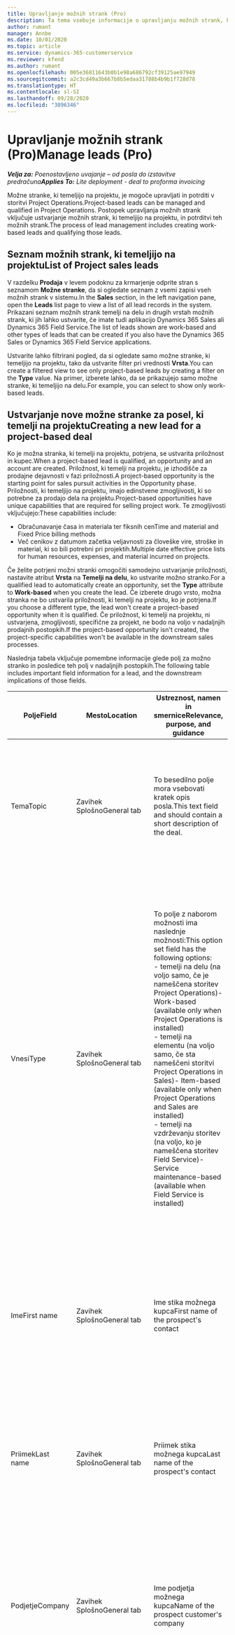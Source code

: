 ```yaml
---
title: Upravljanje možnih strank (Pro)
description: Ta tema vsebuje informacije o upravljanju možnih strank, ki temeljijo na projektu (Pro).
author: rumant
manager: Annbe
ms.date: 10/01/2020
ms.topic: article
ms.service: dynamics-365-customerservice
ms.reviewer: kfend
ms.author: rumant
ms.openlocfilehash: 005e36811643b0b1e98a686792cf39125ae97949
ms.sourcegitcommit: a2c3cd49a3b667b8b5edaa31788b4b9b1f728d78
ms.translationtype: HT
ms.contentlocale: sl-SI
ms.lasthandoff: 09/28/2020
ms.locfileid: "3896346"
---
```

# <a name="manage-leads-pro"></a><span data-ttu-id="6e974-103">Upravljanje možnih strank (Pro)</span><span class="sxs-lookup"><span data-stu-id="6e974-103">Manage leads (Pro)</span></span>

<span data-ttu-id="6e974-104">_**Velja za:** Poenostavljeno uvajanje – od posla do izstavitve predračuna_</span><span class="sxs-lookup"><span data-stu-id="6e974-104">_**Applies To:** Lite deployment - deal to proforma invoicing_</span></span>

<span data-ttu-id="6e974-105">Možne stranke, ki temeljijo na projektu, je mogoče upravljati in potrditi v storitvi Project Operations.</span><span class="sxs-lookup"><span data-stu-id="6e974-105">Project-based leads can be managed and qualified in Project Operations.</span></span> <span data-ttu-id="6e974-106">Postopek upravljanja možnih strank vključuje ustvarjanje možnih strank, ki temeljijo na projektu, in potrditvi teh možnih strank.</span><span class="sxs-lookup"><span data-stu-id="6e974-106">The process of lead management includes creating work-based leads and qualifying those leads.</span></span> 

## <a name="list-of-project-sales-leads"></a><span data-ttu-id="6e974-107">Seznam možnih strank, ki temeljijo na projektu</span><span class="sxs-lookup"><span data-stu-id="6e974-107">List of Project sales leads</span></span>

<span data-ttu-id="6e974-108">V razdelku **Prodaja** v levem podoknu za krmarjenje odprite stran s seznamom **Možne stranke**, da si ogledate seznam z vsemi zapisi vseh možnih strank v sistemu.</span><span class="sxs-lookup"><span data-stu-id="6e974-108">In the **Sales** section, in the left navigation pane, open the **Leads** list page to view a list of all lead records in the system.</span></span> <span data-ttu-id="6e974-109">Prikazani seznam možnih strank temelji na delu in drugih vrstah možnih strank, ki jih lahko ustvarite, če imate tudi aplikacijo Dynamics 365 Sales ali Dynamics 365 Field Service.</span><span class="sxs-lookup"><span data-stu-id="6e974-109">The list of leads shown are work-based and other types of leads that can be created if you also have the Dynamics 365 Sales or Dynamics 365 Field Service applications.</span></span>

<span data-ttu-id="6e974-110">Ustvarite lahko filtrirani pogled, da si ogledate samo možne stranke, ki temeljijo na projektu, tako da ustvarite filter pri vrednosti **Vrsta**.</span><span class="sxs-lookup"><span data-stu-id="6e974-110">You can create a filtered view to see only project-based leads by creating a filter on the **Type** value.</span></span> <span data-ttu-id="6e974-111">Na primer, izberete lahko, da se prikazujejo samo možne stranke, ki temeljijo na delu.</span><span class="sxs-lookup"><span data-stu-id="6e974-111">For example, you can select to show only work-based leads.</span></span>

## <a name="creating-a-new-lead-for-a-project-based-deal"></a><span data-ttu-id="6e974-112">Ustvarjanje nove možne stranke za posel, ki temelji na projektu</span><span class="sxs-lookup"><span data-stu-id="6e974-112">Creating a new lead for a project-based deal</span></span>

<span data-ttu-id="6e974-113">Ko je možna stranka, ki temelji na projektu, potrjena, se ustvarita priložnost in kupec.</span><span class="sxs-lookup"><span data-stu-id="6e974-113">When a project-based lead is qualified, an opportunity and an account are created.</span></span> <span data-ttu-id="6e974-114">Priložnost, ki temelji na projektu, je izhodišče za prodajne dejavnosti v fazi priložnosti.</span><span class="sxs-lookup"><span data-stu-id="6e974-114">A project-based opportunity is the starting point for sales pursuit activities in the Opportunity phase.</span></span> <span data-ttu-id="6e974-115">Priložnosti, ki temeljijo na projektu, imajo edinstvene zmogljivosti, ki so potrebne za prodajo dela na projektu.</span><span class="sxs-lookup"><span data-stu-id="6e974-115">Project-based opportunities have unique capabilities that are required for selling project work.</span></span> <span data-ttu-id="6e974-116">Te zmogljivosti vključujejo:</span><span class="sxs-lookup"><span data-stu-id="6e974-116">These capabilities include:</span></span>

- <span data-ttu-id="6e974-117">Obračunavanje časa in materiala ter fiksnih cen</span><span class="sxs-lookup"><span data-stu-id="6e974-117">Time and material and Fixed Price billing methods</span></span>
- <span data-ttu-id="6e974-118">Več cenikov z datumom začetka veljavnosti za človeške vire, stroške in material, ki so bili potrebni pri projektih.</span><span class="sxs-lookup"><span data-stu-id="6e974-118">Multiple date effective price lists for human resources, expenses, and material incurred on projects.</span></span>

<span data-ttu-id="6e974-119">Če želite potrjeni možni stranki omogočiti samodejno ustvarjanje priložnosti, nastavite atribut **Vrsta** na **Temelji na delu**, ko ustvarite možno stranko.</span><span class="sxs-lookup"><span data-stu-id="6e974-119">For a qualified lead to automatically create an opportunity, set the **Type** attribute to **Work-based** when you create the lead.</span></span> <span data-ttu-id="6e974-120">Če izberete drugo vrsto, možna stranka ne bo ustvarila priložnosti, ki temelji na projektu, ko je potrjena.</span><span class="sxs-lookup"><span data-stu-id="6e974-120">If you choose a different type, the lead won't create a project-based opportunity when it is qualified.</span></span> <span data-ttu-id="6e974-121">Če priložnost, ki temelji na projektu, ni ustvarjena, zmogljivosti, specifične za projekt, ne bodo na voljo v nadaljnjih prodajnih postopkih.</span><span class="sxs-lookup"><span data-stu-id="6e974-121">If the project-based opportunity isn't created, the project-specific capabilities won't be available in the downstream sales processes.</span></span>

<span data-ttu-id="6e974-122">Naslednja tabela vključuje pomembne informacije glede polj za možno stranko in posledice teh polj v nadaljnjih postopkih.</span><span class="sxs-lookup"><span data-stu-id="6e974-122">The following table includes important field information for a lead, and the downstream implications of those fields.</span></span>

| <span data-ttu-id="6e974-123">**Polje**</span><span class="sxs-lookup"><span data-stu-id="6e974-123">**Field**</span></span> | <span data-ttu-id="6e974-124">**Mesto**</span><span class="sxs-lookup"><span data-stu-id="6e974-124">**Location**</span></span> | <span data-ttu-id="6e974-125">**Ustreznost, namen in smernice**</span><span class="sxs-lookup"><span data-stu-id="6e974-125">**Relevance, purpose, and guidance**</span></span> | <span data-ttu-id="6e974-126">**Nadaljnji vpliv**</span><span class="sxs-lookup"><span data-stu-id="6e974-126">**Downstream impact**</span></span> |
| --- | --- | --- | --- |
| <span data-ttu-id="6e974-127">Tema</span><span class="sxs-lookup"><span data-stu-id="6e974-127">Topic</span></span> | <span data-ttu-id="6e974-128">Zavihek Splošno</span><span class="sxs-lookup"><span data-stu-id="6e974-128">General tab</span></span> | <span data-ttu-id="6e974-129">To besedilno polje mora vsebovati kratek opis posla.</span><span class="sxs-lookup"><span data-stu-id="6e974-129">This text field and should contain a short description of the deal.</span></span> | <span data-ttu-id="6e974-130">Tema možne stranke bo privzeto nastavljena kot tema priložnosti ter ime ponudbe in projektna pogodba.</span><span class="sxs-lookup"><span data-stu-id="6e974-130">The topic of the lead will default as the topic of the Opportunity, and the name of Quote and Project contract.</span></span> |
| <span data-ttu-id="6e974-131">Vnesi</span><span class="sxs-lookup"><span data-stu-id="6e974-131">Type</span></span> | <span data-ttu-id="6e974-132">Zavihek Splošno</span><span class="sxs-lookup"><span data-stu-id="6e974-132">General tab</span></span> | <span data-ttu-id="6e974-133">To polje z naborom možnosti ima naslednje možnosti:</span><span class="sxs-lookup"><span data-stu-id="6e974-133">This option set field has the following options:</span></span></br><span data-ttu-id="6e974-134">- temelji na delu (na voljo samo, če je nameščena storitev Project Operations)</span><span class="sxs-lookup"><span data-stu-id="6e974-134">- Work-based (available only when Project Operations is installed)</span></span></br><span data-ttu-id="6e974-135">- temelji na elementu (na voljo samo, če sta nameščeni storitvi Project Operations in Sales)</span><span class="sxs-lookup"><span data-stu-id="6e974-135">- Item-based (available only when Project Operations and Sales are installed)</span></span></br><span data-ttu-id="6e974-136">- temelji na vzdrževanju storitev (na voljo, ko je nameščena storitev Field Service)</span><span class="sxs-lookup"><span data-stu-id="6e974-136">- Service maintenance-based (available when Field Service is installed)</span></span> | <span data-ttu-id="6e974-137">Ko je vrednost tega polja nastavljena na **Temelji na delu** pri možni stranki, je možna stranka potrjena za ustvarjanje priložnosti, ki temelji na projektu.</span><span class="sxs-lookup"><span data-stu-id="6e974-137">When the value of this field is set to **Work-based** on the lead, the lead is qualified to create a Project-based Opportunity.</span></span> <span data-ttu-id="6e974-138">Priložnost, ki temelji na projektu, je potrebna za omogočanje vseh razširitev in funkcij, specifičnih za projekt, v nadaljnjem prodajnem postopku za ta posel.</span><span class="sxs-lookup"><span data-stu-id="6e974-138">A project-based opportunity is required to enable all project-specific extensions and functionality in the downstream sales process for this deal.</span></span> |
| <span data-ttu-id="6e974-139">Ime</span><span class="sxs-lookup"><span data-stu-id="6e974-139">First name</span></span> | <span data-ttu-id="6e974-140">Zavihek Splošno</span><span class="sxs-lookup"><span data-stu-id="6e974-140">General tab</span></span> | <span data-ttu-id="6e974-141">Ime stika možnega kupca</span><span class="sxs-lookup"><span data-stu-id="6e974-141">First name of the prospect's contact</span></span> | <span data-ttu-id="6e974-142">Ko je možna stranka potrjena, se ustvarijo kupec, stik in priložnost.</span><span class="sxs-lookup"><span data-stu-id="6e974-142">When the lead is qualified, an account, contact, and opportunity are created.</span></span> <span data-ttu-id="6e974-143">Tu nastavljena vrednost je ime stika.</span><span class="sxs-lookup"><span data-stu-id="6e974-143">The first name of the contact is the value set here.</span></span> |
| <span data-ttu-id="6e974-144">Priimek</span><span class="sxs-lookup"><span data-stu-id="6e974-144">Last name</span></span> | <span data-ttu-id="6e974-145">Zavihek Splošno</span><span class="sxs-lookup"><span data-stu-id="6e974-145">General tab</span></span> | <span data-ttu-id="6e974-146">Priimek stika možnega kupca</span><span class="sxs-lookup"><span data-stu-id="6e974-146">Last name of the prospect's contact</span></span> | <span data-ttu-id="6e974-147">Ko je možna stranka potrjena, se ustvarijo kupec, stik in priložnost.</span><span class="sxs-lookup"><span data-stu-id="6e974-147">When the lead is qualified, an account, contact, and opportunity are created.</span></span> <span data-ttu-id="6e974-148">Tu nastavljena vrednost je priimek stika.</span><span class="sxs-lookup"><span data-stu-id="6e974-148">The last name of the contact is the value set here.</span></span> |
| <span data-ttu-id="6e974-149">Podjetje</span><span class="sxs-lookup"><span data-stu-id="6e974-149">Company</span></span> | <span data-ttu-id="6e974-150">Zavihek Splošno</span><span class="sxs-lookup"><span data-stu-id="6e974-150">General tab</span></span> | <span data-ttu-id="6e974-151">Ime podjetja možnega kupca</span><span class="sxs-lookup"><span data-stu-id="6e974-151">Name of the prospect customer's company</span></span> | <span data-ttu-id="6e974-152">Ko je možna stranka potrjena, se ustvarijo kupec, stik in priložnost.</span><span class="sxs-lookup"><span data-stu-id="6e974-152">When the lead is qualified, an account, contact, and opportunity are created.</span></span> <span data-ttu-id="6e974-153">Tu nastavljena vrednost je ime ustvarjenega kupca.</span><span class="sxs-lookup"><span data-stu-id="6e974-153">The name of the account created is the value set here.</span></span> |
| <span data-ttu-id="6e974-154">Valuta</span><span class="sxs-lookup"><span data-stu-id="6e974-154">Currency</span></span> | <span data-ttu-id="6e974-155">Zavihek »Podrobnosti«</span><span class="sxs-lookup"><span data-stu-id="6e974-155">Details tab</span></span> | <span data-ttu-id="6e974-156">Valuta možnega kupca</span><span class="sxs-lookup"><span data-stu-id="6e974-156">Prospect customer's currency</span></span> | <span data-ttu-id="6e974-157">Ko je možna stranka potrjena, se ustvarijo kupec, stik in priložnost.</span><span class="sxs-lookup"><span data-stu-id="6e974-157">When the lead is qualified, an account, contact, and opportunity are created.</span></span> <span data-ttu-id="6e974-158">Tu nastavljena vrednost je valuta ustvarjenega kupca.</span><span class="sxs-lookup"><span data-stu-id="6e974-158">The currency of the account created is the value set here.</span></span> |

## <a name="qualify-a-new-project-based-lead"></a><span data-ttu-id="6e974-159">Potrjevanje nove možne stranke, ki temelji na projektu</span><span class="sxs-lookup"><span data-stu-id="6e974-159">Qualify a new project-based lead</span></span>

<span data-ttu-id="6e974-160">Možne stranke, ki imajo vrednost **Vrsta** nastavljeno na **Temelji na delu**, se imenujejo možne stranke, ki temeljijo na projektu.</span><span class="sxs-lookup"><span data-stu-id="6e974-160">Leads that have the **Type** value set to **Work-based** are called project-based leads.</span></span> <span data-ttu-id="6e974-161">Ko je potrjena možna stranka, ki temelji na projektu, se ustvari naslednje:</span><span class="sxs-lookup"><span data-stu-id="6e974-161">When a project-based lead is qualified, the following is created:</span></span>

- <span data-ttu-id="6e974-162">Kupec, ki uporablja polje **Podjetje** pri možni stranki.</span><span class="sxs-lookup"><span data-stu-id="6e974-162">An account that uses the **Company** field from the lead.</span></span>
- <span data-ttu-id="6e974-163">Zapis stika, povezan s kupcem na podlagi vrednosti v poljih **Ime** in **Priimek** pri možni stranki.</span><span class="sxs-lookup"><span data-stu-id="6e974-163">A contact record associated to the account based on the values in the **First Name** and **Last Name** fields on the lead.</span></span>
- <span data-ttu-id="6e974-164">Priložnost, ki temelji na projektu, ima polje **Vrsta** nastavljeno na **Temelji na delu**.</span><span class="sxs-lookup"><span data-stu-id="6e974-164">A project-based opportunity that has the **Type** field set to &quot;**Work-based**.</span></span>

<span data-ttu-id="6e974-165">Za podrobnejše informacije o potrjevanju možnih strank glejte[Potrjevanje ali pretvorba možnih strank](https://docs.microsoft.com/dynamics365/sales-enterprise/qualify-lead-convert-opportunity-sales).</span><span class="sxs-lookup"><span data-stu-id="6e974-165">For more detailed information on qualifying leads, see[Qualify or convert leads](https://docs.microsoft.com/dynamics365/sales-enterprise/qualify-lead-convert-opportunity-sales).</span></span>

## <a name="business-process-flow-for-project-based-deals"></a><span data-ttu-id="6e974-166">Potek poslovnega procesa za posle, ki temeljijo na projektu</span><span class="sxs-lookup"><span data-stu-id="6e974-166">Business process flow for project-based deals</span></span>

<span data-ttu-id="6e974-167">Za posle, ki temeljijo na projektu, v storitvi Project Operations so podprti naslednji poteki poslovnih procesov:</span><span class="sxs-lookup"><span data-stu-id="6e974-167">The following business process flows are supported for project-based deals in Project Operations:</span></span>

- <span data-ttu-id="6e974-168">Poslovni proces od možne stranke do priložnosti</span><span class="sxs-lookup"><span data-stu-id="6e974-168">Lead to Opportunity business process</span></span>
- <span data-ttu-id="6e974-169">Prodajni proces priložnosti</span><span class="sxs-lookup"><span data-stu-id="6e974-169">Opportunity sales process</span></span>

<span data-ttu-id="6e974-170">Poslovni proces od možne stranke do priložnosti podpira naslednje stopnje:</span><span class="sxs-lookup"><span data-stu-id="6e974-170">The Lead to Opportunity business process supports the following stages:</span></span>

| <span data-ttu-id="6e974-171">Ime stopnje</span><span class="sxs-lookup"><span data-stu-id="6e974-171">Stage name</span></span> | <span data-ttu-id="6e974-172">Preslikana entiteta</span><span class="sxs-lookup"><span data-stu-id="6e974-172">Mapped entity</span></span> | <span data-ttu-id="6e974-173">Funkcionalnost</span><span class="sxs-lookup"><span data-stu-id="6e974-173">Functionality</span></span> |
| --- | --- | --- |
| <span data-ttu-id="6e974-174">Kvalificiraj</span><span class="sxs-lookup"><span data-stu-id="6e974-174">Qualify</span></span> | <span data-ttu-id="6e974-175">Možna stranka</span><span class="sxs-lookup"><span data-stu-id="6e974-175">Lead</span></span> | <span data-ttu-id="6e974-176">Potrdite možno stranko za ustvarjanje kupca, stika in priložnosti.</span><span class="sxs-lookup"><span data-stu-id="6e974-176">Qualify the lead to create an account, contact, and an opportunity.</span></span> |
| <span data-ttu-id="6e974-177">Razvoj</span><span class="sxs-lookup"><span data-stu-id="6e974-177">Develop</span></span> | <span data-ttu-id="6e974-178">Priložnost</span><span class="sxs-lookup"><span data-stu-id="6e974-178">Opportunity</span></span> | <span data-ttu-id="6e974-179">Razvijte priložnost za dodajanje več informacij o vključenem delu, ključnih zainteresiranih skupinah in konkurenci.</span><span class="sxs-lookup"><span data-stu-id="6e974-179">Develop the opportunity to add more information on the work involved, key stakeholders, and competition.</span></span> |
| <span data-ttu-id="6e974-180">Predlaganje</span><span class="sxs-lookup"><span data-stu-id="6e974-180">Propose</span></span> | <span data-ttu-id="6e974-181">Priložnost</span><span class="sxs-lookup"><span data-stu-id="6e974-181">Opportunity</span></span> | <span data-ttu-id="6e974-182">Razvijte predlog in pridobite odobritev od skupine za notranji pregled.</span><span class="sxs-lookup"><span data-stu-id="6e974-182">Develop the proposal and get approval from the internal review team.</span></span> |
| <span data-ttu-id="6e974-183">Zaprto</span><span class="sxs-lookup"><span data-stu-id="6e974-183">Close</span></span> | <span data-ttu-id="6e974-184">Priložnost</span><span class="sxs-lookup"><span data-stu-id="6e974-184">Opportunity</span></span> | <span data-ttu-id="6e974-185">Pridobite priložnost za sklenitev posla.</span><span class="sxs-lookup"><span data-stu-id="6e974-185">Win the opportunity to close the deal.</span></span> |
